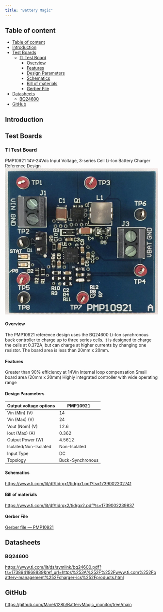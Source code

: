 ```yaml
---
title: "Battery Magic"
---
```


## Table of content
<!-- TOC tocDepth:2..3 chapterDepth:2..6 -->
- [Table of content](#table-of-content)
- [Introduction](#introduction)
- [Test Boards](#test-boards)
  - [TI Test Board](#ti-test-board)
    - [Overview](#overview)
    - [Features](#features)
    - [Design Parameters](#design-parameters)
    - [Schematics](#schematics)
    - [Bill of materials](#bill-of-materials)
    - [Gerber File](#gerber-file)
- [Datasheets](#datasheets)
  - [BQ24600](#bq24600)
- [GitHub](#github)
<!-- /TOC -->

## Introduction

## Test Boards
### TI Test Board
PMP10921
14V-24Vdc Input Voltage, 3-series Cell Li-Ion Battery Charger Reference Design
![imageTestBoard](Ti%20Test%20Board%20img/PMP10921%20TI%20BQ24600%20test%20Board.PNG)

#### Overview
The PMP10921 reference design uses the BQ24600 Li-Ion synchronous buck controller to charge up to three series cells. It is designed to charge the cells at 0.372A, but can charge at higher currents by changing one resistor. The board area is less than 20mm x 20mm.

#### Features
Greater than 90% efficiency at 14Vin
Internal loop compensation
Small board area (20mm x 20mm)
Highly integrated controller with wide operating range

#### Design Parameters
|Output voltage options|PMP10921        |
|----------------------|----------------|
|Vin (Min) (V)	       |14              |
|Vin (Max) (V)	       |24              |
|Vout (Nom) (V)        |12.6            |
|Iout (Max) (A)	       |0.362           |
|Output Power (W)	   |4.5612          |
|Isolated/Non-Isolated |Non-Isolated    |
|Input Type	           |DC              |
|Topology	           |Buck-Synchronous|

#### Schematics
https://www.ti.com/lit/df/tidrgx1/tidrgx1.pdf?ts=1739002202741

#### Bill of materials
https://www.ti.com/lit/df/tidrgx2/tidrgx2.pdf?ts=1739002239837

#### Gerber File
[Gerber file — PMP10921](Ti%20Test%20Board%20img/tidcaw5.zip)

## Datasheets
### BQ24600
https://www.ti.com/lit/ds/symlink/bq24600.pdf?ts=1738941868839&ref_url=https%253A%252F%252Fwww.ti.com%252Fbattery-management%252Fcharger-ics%252Fproducts.html


## GitHub 
https://github.com/Marek128b/BatteryMagic_monitor/tree/main
